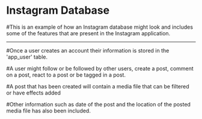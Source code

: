 # Instagram Database

#This is an example of how an Instagram database might look and includes some of the features that are present in the Instagram application.

-------------------------------------------------------------------------------

#Once a user creates an account their information is stored in the 'app_user' table.

#A user might follow or be followed by other users, create a post, comment on a post, react to a post or be tagged in a post.

#A post that has been created will contain a media file that can be filtered or have effects added 

#Other information such as date of the post and the location of the posted media file has also been included.
